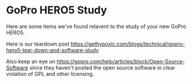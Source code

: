 # GoPro HERO5 Study 
Here are some items we've found relavent to the study of your new GoPro HERO5.

Here is our teardown post
https://gethypoxic.com/blogs/technical/gopro-hero5-tear-down-and-software-study

Also keep an eye on https://gopro.com/help/articles/block/Open-Source-Software since they haven't posted the open source software in clear violation of GPL and other licensing. 

